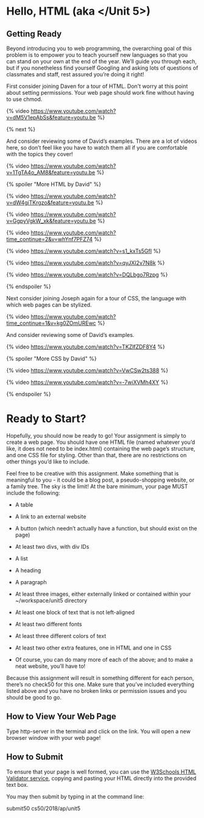 # Hello, HTML (aka </Unit 5>)

## Getting Ready

Beyond introducing you to web programming, the overarching goal of this problem is to empower you to teach yourself new languages so that you can stand on your own at the end of the year. We’ll guide you through each, but if you nonetheless find yourself Googling and asking lots of questions of classmates and staff, rest assured you’re doing it right!

First consider joining Daven for a tour of HTML. Don't worry at this point about setting permissions. Your web page should work fine without having to use chmod.

{% video https://www.youtube.com/watch?v=dM5V1epAbSs&feature=youtu.be %}

{% next %}

And consider reviewing some of David’s examples. There are a lot of videos here, so don’t feel like you have to watch them all if you are comfortable with the topics they cover!

{% video https://www.youtube.com/watch?v=1TgTA4o_AM8&feature=youtu.be %}

{% spoiler "More HTML by David" %}

{% video https://www.youtube.com/watch?v=dW4giTKrgzo&feature=youtu.be %}

{% video https://www.youtube.com/watch?v=GgpyVgkW_xk&feature=youtu.be %}

{% video https://www.youtube.com/watch?time_continue=2&v=whYnf7PFZ74 %}

{% video https://www.youtube.com/watch?v=s1_kxTs5GfI %}

{% video https://www.youtube.com/watch?v=qyJXI2v7N8k %}

{% video https://www.youtube.com/watch?v=DQLbgo7Rzpg %}

{% endspoiler %}

Next consider joining Joseph again for a tour of CSS, the language with which web pages can be stylized.

{% video https://www.youtube.com/watch?time_continue=1&v=kg0ZOmUREwc %}

And consider reviewing some of David’s examples.

{% video https://www.youtube.com/watch?v=TKZlfZDF8Y4 %}

{% spoiler "More CSS by David" %}

{% video https://www.youtube.com/watch?v=VwCSw2ts388 %}

{% video https://www.youtube.com/watch?v=-7wiXVMh4XY %}

{% endspoiler %}

# Ready to Start?

Hopefully, you should now be ready to go! Your assignment is simply to create a web page. You should have one HTML file (named whatever you’d like, it does not need to be index.html) containing the web page’s structure, and one CSS file for styling. Other than that, there are no restrictions on other things you’d like to include.

Feel free to be creative with this assignment. Make something that is meaningful to you - it could be a blog post, a pseudo-shopping website, or a family tree. The sky is the limit! At the bare minimum, your page MUST include the following:

* A table

* A link to an external website

* A button (which needn’t actually have a function, but should exist on the page)

* At least two divs, with div IDs

* A list

* A heading

* A paragraph

* At least three images, either externally linked or contained within your ~/workspace/unit5 directory

* At least one block of text that is not left-aligned

* At least two different fonts

* At least three different colors of text

* At least two other extra features, one in HTML and one in CSS

* Of course, you can do many more of each of the above; and to make a neat website, you’ll have to!

Because this assignment will result in something different for each person, there’s no check50 for this one. Make sure that you’ve included everything listed above and you have no broken links or permission issues and you should be good to go.

## How to View Your Web Page

Type http-server in the terminal and click on the link. You will open a new browser window with your web page!

## How to Submit

To ensure that your page is well formed, you can use the [W3Schools HTML Validator service](https://validator.w3.org/#validate_by_input), copying and pasting your HTML directly into the provided text box. 

You may then submit by typing in at the command line:

submit50 cs50/2018/ap/unit5



